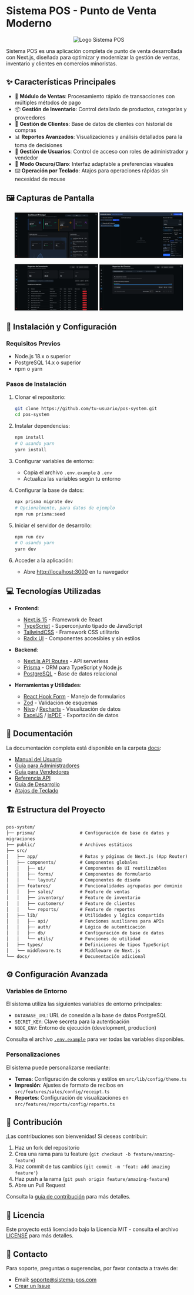 # Sistema POS - Punto de Venta Moderno

<p align="center">
  <img src="public/pos.svg" alt="Logo Sistema POS" width="200" height="auto">
</p>

Sistema POS es una aplicación completa de punto de venta desarrollada con Next.js, diseñada para optimizar y modernizar la gestión de ventas, inventario y clientes en comercios minoristas.

## ✨ Características Principales

- 🛒 **Módulo de Ventas**: Procesamiento rápido de transacciones con múltiples métodos de pago
- 📦 **Gestión de Inventario**: Control detallado de productos, categorías y proveedores
- 👥 **Gestión de Clientes**: Base de datos de clientes con historial de compras
- 📊 **Reportes Avanzados**: Visualizaciones y análisis detallados para la toma de decisiones
- 👤 **Gestión de Usuarios**: Control de acceso con roles de administrador y vendedor
- 🌙 **Modo Oscuro/Claro**: Interfaz adaptable a preferencias visuales
- ⌨️ **Operación por Teclado**: Atajos para operaciones rápidas sin necesidad de mouse

## 🖼️ Capturas de Pantalla

<p align="center">
  <img src="docs/screenshots/dashboard.png" alt="Dashboard" width="45%">
  <img src="docs/screenshots/pos.png" alt="Punto de Venta" width="45%">
</p>
<p align="center">
  <img src="docs/screenshots/inventory.png" alt="Inventario" width="45%">
  <img src="docs/screenshots/reports.png" alt="Reportes" width="45%">
</p>

## 🚀 Instalación y Configuración

### Requisitos Previos

- Node.js 18.x o superior
- PostgreSQL 14.x o superior
- npm o yarn

### Pasos de Instalación

1. Clonar el repositorio:
   ```bash
   git clone https://github.com/tu-usuario/pos-system.git
   cd pos-system
   ```

2. Instalar dependencias:
   ```bash
   npm install
   # O usando yarn
   yarn install
   ```

3. Configurar variables de entorno:
   - Copia el archivo `.env.example` a `.env`
   - Actualiza las variables según tu entorno

4. Configurar la base de datos:
   ```bash
   npx prisma migrate dev
   # Opcionalmente, para datos de ejemplo
   npm run prisma:seed
   ```

5. Iniciar el servidor de desarrollo:
   ```bash
   npm run dev
   # O usando yarn
   yarn dev
   ```

6. Acceder a la aplicación:
   - Abre [http://localhost:3000](http://localhost:3000) en tu navegador

## 💻 Tecnologías Utilizadas

- **Frontend**: 
  - [Next.js 15](https://nextjs.org/) - Framework de React
  - [TypeScript](https://www.typescriptlang.org/) - Superconjunto tipado de JavaScript
  - [TailwindCSS](https://tailwindcss.com/) - Framework CSS utilitario
  - [Radix UI](https://www.radix-ui.com/) - Componentes accesibles y sin estilos

- **Backend**:
  - [Next.js API Routes](https://nextjs.org/docs/api-routes/introduction) - API serverless
  - [Prisma](https://www.prisma.io/) - ORM para TypeScript y Node.js
  - [PostgreSQL](https://www.postgresql.org/) - Base de datos relacional

- **Herramientas y Utilidades**:
  - [React Hook Form](https://react-hook-form.com/) - Manejo de formularios
  - [Zod](https://github.com/colinhacks/zod) - Validación de esquemas
  - [Nivo](https://nivo.rocks/) / [Recharts](https://recharts.org/) - Visualización de datos
  - [ExcelJS](https://github.com/exceljs/exceljs) / [jsPDF](https://github.com/parallax/jsPDF) - Exportación de datos

## 📖 Documentación

La documentación completa está disponible en la carpeta [docs](/docs):

- [Manual del Usuario](/docs/user-manual.md)
- [Guía para Administradores](/docs/admin-guide.md)
- [Guía para Vendedores](/docs/seller-guide.md)
- [Referencia API](/docs/api-reference.md)
- [Guía de Desarrollo](/docs/development.md)
- [Atajos de Teclado](/docs/keyboard-shortcuts.md)

## 🏗️ Estructura del Proyecto

```
pos-system/
├── prisma/                 # Configuración de base de datos y migraciones
├── public/                 # Archivos estáticos
├── src/
│   ├── app/                # Rutas y páginas de Next.js (App Router)
│   ├── components/         # Componentes globales
│   │   ├── ui/             # Componentes de UI reutilizables
│   │   ├── forms/          # Componentes de formulario
│   │   └── layout/         # Componentes de diseño
│   ├── features/           # Funcionalidades agrupadas por dominio
│   │   ├── sales/          # Feature de ventas
│   │   ├── inventory/      # Feature de inventario
│   │   ├── customers/      # Feature de clientes
│   │   └── reports/        # Feature de reportes
│   ├── lib/                # Utilidades y lógica compartida
│   │   ├── api/            # Funciones auxiliares para APIs
│   │   ├── auth/           # Lógica de autenticación
│   │   ├── db/             # Configuración de base de datos
│   │   └── utils/          # Funciones de utilidad
│   ├── types/              # Definiciones de tipos TypeScript
│   └── middleware.ts       # Middleware de Next.js
└── docs/                   # Documentación adicional
```

## ⚙️ Configuración Avanzada

### Variables de Entorno

El sistema utiliza las siguientes variables de entorno principales:

- `DATABASE_URL`: URL de conexión a la base de datos PostgreSQL
- `SECRET_KEY`: Clave secreta para la autenticación
- `NODE_ENV`: Entorno de ejecución (development, production)

Consulta el archivo [`.env.example`](.env.example) para ver todas las variables disponibles.

### Personalizaciones

El sistema puede personalizarse mediante:

- **Temas**: Configuración de colores y estilos en `src/lib/config/theme.ts`
- **Impresión**: Ajustes de formato de recibos en `src/features/sales/config/receipt.ts`
- **Reportes**: Configuración de visualizaciones en `src/features/reports/config/reports.ts`

## 👥 Contribución

¡Las contribuciones son bienvenidas! Si deseas contribuir:

1. Haz un fork del repositorio
2. Crea una rama para tu feature (`git checkout -b feature/amazing-feature`)
3. Haz commit de tus cambios (`git commit -m 'feat: add amazing feature'`)
4. Haz push a la rama (`git push origin feature/amazing-feature`)
5. Abre un Pull Request

Consulta la [guía de contribución](docs/CONTRIBUTING.md) para más detalles.

## 📄 Licencia

Este proyecto está licenciado bajo la Licencia MIT - consulta el archivo [LICENSE](LICENSE) para más detalles.

## 📧 Contacto

Para soporte, preguntas o sugerencias, por favor contacta a través de:

- Email: soporte@sistema-pos.com
- [Crear un Issue](https://github.com/tu-usuario/pos-system/issues)
